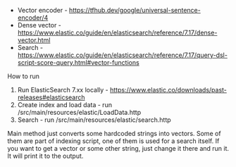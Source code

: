 - Vector encoder - https://tfhub.dev/google/universal-sentence-encoder/4
- Dense vector - https://www.elastic.co/guide/en/elasticsearch/reference/7.17/dense-vector.html
- Search - https://www.elastic.co/guide/en/elasticsearch/reference/7.17/query-dsl-script-score-query.html#vector-functions

How to run
1. Run ElasticSearch 7.xx locally - https://www.elastic.co/downloads/past-releases#elasticsearch
2. Create index and load data - run /src/main/resources/elastic/LoadData.http
3. Search - run /src/main/resources/elastic/search.http


Main method just converts some hardcoded strings into vectors. Some of them are part of indexing script, one of them is
used for a search itself.
If you want to get a vector or some other string, just change it there and run it. It will print it to the output.